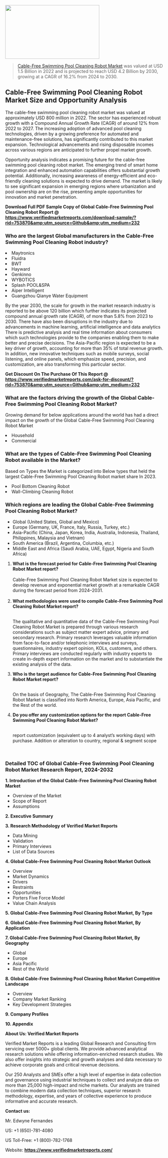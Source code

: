 <img src="https://ffe5etoiles.com/wp-content/uploads/2024/12/MST1-300x171.png" alt="" width="300" height="171" class="alignnone size-medium wp-image-20088" /><blockquote><p><p><a href="https://www.verifiedmarketreports.com/download-sample/?rid=753870&utm_source=Github&utm_medium=232" target="_blank">Cable-Free Swimming Pool Cleaning Robot Market</a> was valued at USD 1.5 Billion in 2022 and is projected to reach USD 4.2 Billion by 2030, growing at a CAGR of 16.2% from 2024 to 2030.</p></blockquote><p><h2>Cable-Free Swimming Pool Cleaning Robot Market Size and Opportunity Analysis</h2><p>The cable-free swimming pool cleaning robot market was valued at approximately USD 800 million in 2022. The sector has experienced robust growth with a Compound Annual Growth Rate (CAGR) of around 12% from 2022 to 2027. The increasing adoption of advanced pool cleaning technologies, driven by a growing preference for automated and maintenance-free solutions, has significantly contributed to this market expansion. Technological advancements and rising disposable incomes across various regions are anticipated to further propel market growth.</p><p>Opportunity analysis indicates a promising future for the cable-free swimming pool cleaning robot market. The emerging trend of smart home integration and enhanced automation capabilities offers substantial growth potential. Additionally, increasing awareness of energy-efficient and eco-friendly cleaning solutions is expected to drive demand. The market is likely to see significant expansion in emerging regions where urbanization and pool ownership are on the rise, presenting ample opportunities for innovation and market penetration.</p></p><p class=""><strong>Download Full PDF Sample Copy of Global Cable-Free Swimming Pool Cleaning Robot Report @ <a href="https://www.verifiedmarketreports.com/download-sample/?rid=753870&amp;utm_source=Github&amp;utm_medium=232" target="_blank">https://www.verifiedmarketreports.com/download-sample/?rid=753870&amp;utm_source=Github&amp;utm_medium=232</a></strong></p><h3 id="" class="">Who are the largest Global manufacturers in the Cable-Free Swimming Pool Cleaning Robot industry?</h3><p><li>Maytronics</li><li> Fluidra</li><li> BWT</li><li> Hayward</li><li> Genkinno</li><li> WYBOTICS</li><li> Splash POOL&SPA</li><li> Aiper Intelligent</li><li> Guangzhou Qianye Water Equipment</li></p><div class=""><div class="" dir="" data-message-author-role="" data-message-id="" data-message-model-slug=""><div class=""><div class=""><div class=""><div class="" dir="" data-message-author-role="" data-message-id="" data-message-model-slug=""><div class=""><div class=""><p>By the year 2030, the scale for growth in the market research industry is reported to be above 120 billion which further indicates its projected compound annual growth rate (CAGR), of more than 5.8% from 2023 to 2030. There have also been disruptions in the industry due to advancements in machine learning, artificial intelligence and data analytics There is predictive analysis and real time information about consumers which such technologies provide to the companies enabling them to make better and precise decisions. The Asia-Pacific region is expected to be a key driver of growth, accounting for more than 35% of total revenue growth. In addition, new innovative techniques such as mobile surveys, social listening, and online panels, which emphasize speed, precision, and customization, are also transforming this particular sector.</p><p><strong>Get Discount On The Purchase Of This Report @&nbsp; <a href="https://www.verifiedmarketreports.com/ask-for-discount/?rid=753870&amp;utm_source=Github&amp;utm_medium=232" target="_blank">https://www.verifiedmarketreports.com/ask-for-discount/?rid=753870&amp;utm_source=Github&amp;utm_medium=232</a></strong></p></div></div></div></div></div></div></div></div><h3 id="" class="">What are the factors driving the growth of the Global Cable-Free Swimming Pool Cleaning Robot Market?</h3><p id="" class="">Growing demand for below applications around the world has had a direct impact on the growth of the Global Cable-Free Swimming Pool Cleaning Robot Market</p><p id="" class=""><li>Household</li><li> Commercial</li></p><h3 id="" class="">What are the types of Cable-Free Swimming Pool Cleaning Robot available in the Market?</h3><p id="" class="">Based on Types the Market is categorized into Below types that held the largest Cable-Free Swimming Pool Cleaning Robot market share In 2023.</p><p id="" class=""><li>Pool Bottom Cleaning Robot</li><li> Wall-Climbing Cleaning Robot</li></p><h3 id="" class="">Which regions are leading the Global Cable-Free Swimming Pool Cleaning Robot Market?</h3><ul><li>Global (United States, Global and Mexico)</li><li>Europe (Germany, UK, France, Italy, Russia, Turkey, etc.)</li><li>Asia-Pacific (China, Japan, Korea, India, Australia, Indonesia, Thailand, Philippines, Malaysia and Vietnam)</li><li>South America (Brazil, Argentina, Columbia, etc.)</li><li>Middle East and Africa (Saudi Arabia, UAE, Egypt, Nigeria and South Africa)</li></ul><p><ol><li><strong>What is the forecast period for Cable-Free Swimming Pool Cleaning Robot Market report?<br /></strong><br /><span data-sheets-root="1" data-sheets-value="{&quot;1&quot;:2,&quot;2&quot;:&quot;XXXX size is expected to develop revenue and exponential market growth at a remarkable CAGR during the forecast period from 2024&ndash;2030.&quot;}" data-sheets-userformat="{&quot;2&quot;:12674,&quot;4&quot;:{&quot;1&quot;:2,&quot;2&quot;:16776960},&quot;10&quot;:2,&quot;11&quot;:0,&quot;15&quot;:&quot;Arial&quot;,&quot;16&quot;:12}">Cable-Free Swimming Pool Cleaning Robot Market size is expected to develop revenue and exponential market growth at a remarkable CAGR during the forecast period from 2024&ndash;2031.</span><br /><br /></li><li><strong>What methodologies were used to compile Cable-Free Swimming Pool Cleaning Robot Market report?<br /><br /></strong><p>The qualitative and quantitative data of the&nbsp;Cable-Free Swimming Pool Cleaning Robot Market is prepared through various research considerations such as subject matter expert advice, primary and secondary research. Primary research leverages valuable information from face-to-face and/or telephonic interviews and surveys, questionnaires, industry expert opinion, KOLs, customers, and others. Primary interviews are conducted regularly with industry experts to create in-depth expert information on the market and to substantiate the existing analysis of the data.&nbsp;</p></li><li><strong>Who is the target audience for Cable-Free Swimming Pool Cleaning Robot Market report?<br /><br /></strong><p>On the basis of Geography, The&nbsp;Cable-Free Swimming Pool Cleaning Robot Market is classified into North America, Europe, Asia Pacific, and the Rest of the world.</p></li><li><strong>Do you offer any customization options for the report Cable-Free Swimming Pool Cleaning Robot Market?<br /><br /></strong><p>report customization (equivalent up to 4 analyst&rsquo;s working days) with purchase. Addition or alteration to country, regional &amp; segment scope</p><p>&nbsp;</p></li></ol></p><h3 id="" class="">Detailed TOC of Global Cable-Free Swimming Pool Cleaning Robot Market Research Report, 2024-2032</h3><p id="" class=""><strong>1. Introduction of the Global Cable-Free Swimming Pool Cleaning Robot Market</strong></p><ul><li>Overview of the Market</li><li>Scope of Report</li><li>Assumptions</li></ul><p id="" class=""><strong>2. Executive Summary</strong></p><p id="" class=""><strong>3. Research Methodology of&nbsp;Verified Market Reports</strong></p><ul><li>Data Mining</li><li>Validation</li><li>Primary Interviews</li><li>List of Data Sources</li></ul><p id="" class=""><strong>4. Global Cable-Free Swimming Pool Cleaning Robot Market Outlook</strong></p><ul><li>Overview</li><li>Market Dynamics</li><li>Drivers</li><li>Restraints</li><li>Opportunities</li><li>Porters Five Force Model</li><li>Value Chain Analysis</li></ul><p id="" class=""><strong>5. Global Cable-Free Swimming Pool Cleaning Robot Market, By&nbsp;Type</strong></p><p id="" class=""><strong>6. Global Cable-Free Swimming Pool Cleaning Robot Market, By Application</strong></p><p id="" class=""><strong>7. Global Cable-Free Swimming Pool Cleaning Robot Market, By Geography</strong></p><ul><li>Global</li><li>Europe</li><li>Asia Pacific</li><li>Rest of the World</li></ul><p id="" class=""><strong>8. Global Cable-Free Swimming Pool Cleaning Robot Market Competitive Landscape</strong></p><ul><li>Overview</li><li>Company Market Ranking</li><li>Key Development Strategies</li></ul><p id="" class=""><strong>9. Company Profiles</strong></p><p id="" class=""><strong>10. Appendix</strong></p><p id="" class=""><strong>About Us: Verified Market Reports</strong></p><p id="" class="">Verified Market Reports is a leading Global Research and Consulting firm servicing over 5000+ global clients. We provide advanced analytical research solutions while offering information-enriched research studies. We also offer insights into strategic and growth analyses and data necessary to achieve corporate goals and critical revenue decisions.</p><p id="" class="">Our 250 Analysts and SMEs offer a high level of expertise in data collection and governance using industrial techniques to collect and analyze data on more than 25,000 high-impact and niche markets. Our analysts are trained to combine modern data collection techniques, superior research methodology, expertise, and years of collective experience to produce informative and accurate research.</p><p id="" class=""><strong>Contact us:</strong></p><p id="" class="">Mr. Edwyne Fernandes</p><p id="" class="">US: +1 (650)-781-4080</p><p id="" class="">US Toll-Free: +1 (800)-782-1768</p><p id="" class="">Website: <a target="" data-test-app-aware-link=""><strong>https://www.verifiedmarketreports.com/</strong></a></p>
